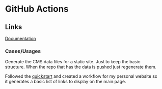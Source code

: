 # GitHub Actions 

## Links

[Documentation](https://docs.github.com/en/actions)

### Cases/Usages

Generate the CMS data files for a static site. Just to keep the basic structure. When the repo that has the data is pushed just regenerate them.

Followed the [quickstart](https://docs.github.com/en/actions/quickstart) and created a workflow for my personal website so it generates a basic list of links to display on the main page.

